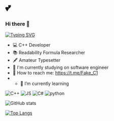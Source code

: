 # 💕
### Hi there 👋
[![Typing SVG](https://readme-typing-svg.herokuapp.com?font=Fira+Code&size=18&pause=1000&background=FFFFFF00&vCenter=true&width=435&lines=I%60am+a+software+engineer+student)](https://git.io/typing-svg)
- :computer: C++ Developer
- :books: Readability Formula Researcher
- :fountain_pen: Amateur Typesetter
- 🔭 I'm currently studying on software engineer
- 💬 How to reach me: https://t.me/Fake_C1
- - 🌱 I’m currently learning

![C++](https://img.shields.io/badge/-C++-00121d?style=for-the-badge&logo=C%2b%2b&logoColor=f34a7e)
![JS](https://img.shields.io/badge/-JavaScript-00121d?style=for-the-badge&logo=javascript&logoColor=FFD638)
![C#](https://img.shields.io/badge/-C%23-00121d?style=for-the-badge&logo=c-sharp&logoColor=0deb20)
![python](https://img.shields.io/badge/-python-00121d?style=for-the-badge&logo=python&logoColor=b17312)

![GitHub stats](https://github-readme-stats.vercel.app/api?username=MaximFLUNN&show_icons=true&theme=tokyonight)

<!--![GitHub stats](https://github-readme-stats.vercel.app/api?username=MaximFLUNN&show_icons=true&theme=tokyonight&locale=ru)>

<!--[![Top Langs](https://github-readme-stats.vercel.app/api/top-langs/?username=MaximFLUNN&layout=compact)](https://github.com/MaximFLUNN/github-readme-stats)-->
[![Top Langs](https://github-readme-stats.vercel.app/api/top-langs/?username=MaximFLUNN&theme=tokyonight)](https://github.com/MaximFLUNN/github-readme-stats)
<!--

Here are some ideas to get you started:

- 🔭 I’m currently working on ...
- 🌱 I’m currently learning ...
- 👯 I’m looking to collaborate on ...
- 🤔 I’m looking for help with ...
- 💬 Ask me about ...
- 📫 How to reach me: ...
- 😄 Pronouns: ...
- ⚡ Fun fact: ...
-->
